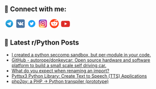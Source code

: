 ## 🔎 Connect with me:
[<img src="https://github.com/bullbesh/bullbesh/blob/main/images/Telegram.png" width="32" height="32" />](https://t.me/bullbesh)
[<img src="https://github.com/bullbesh/bullbesh/blob/main/images/VK.png" width="32" height="32" />](https://vk.com/bullbesh)
[<img src="https://github.com/bullbesh/bullbesh/blob/main/images/Twitter.png" width="32" height="32" />](https://twitter.com/bullbesh1)
[<img src="https://github.com/bullbesh/bullbesh/blob/main/images/Instagram.png" width="32" height="32" />](https://www.instagram.com/bullbesh)
[<img src="https://github.com/bullbesh/bullbesh/blob/main/images/Reddit.png" width="32" height="32" />](https://www.reddit.com/user/bullbesh)
[<img src="https://github.com/bullbesh/bullbesh/blob/main/images/YouTube.png" width="32" height="32" />](https://www.youtube.com/channel/UCtfjRs6uzgq5mfm8S06WTcg)

## 📕 Latest r/Python Posts
<!-- BLOG-POST-LIST:START -->
- [I created a python seccomp sandbox, but per-module in your code.](https://www.reddit.com/r/Python/comments/13ql1mc/i_created_a_python_seccomp_sandbox_but_permodule/)
- [GitHub - autorope/donkeycar: Open source hardware and software platform to build a small scale self driving car.](https://www.reddit.com/r/Python/comments/13qku9p/github_autoropedonkeycar_open_source_hardware_and/)
- [What do you expect when renaming an import?](https://www.reddit.com/r/Python/comments/13qkg1h/what_do_you_expect_when_renaming_an_import/)
- [Pyttsx3 Python Library: Create Text to Speech &lpar;TTS&rpar; Applications](https://www.reddit.com/r/Python/comments/13qh6n2/pyttsx3_python_library_create_text_to_speech_tts/)
- [php2py: a PHP -&gt; Python transpiler &lpar;prototype&rpar;](https://www.reddit.com/r/Python/comments/13qgnk0/php2py_a_php_python_transpiler_prototype/)
<!-- BLOG-POST-LIST:END -->
